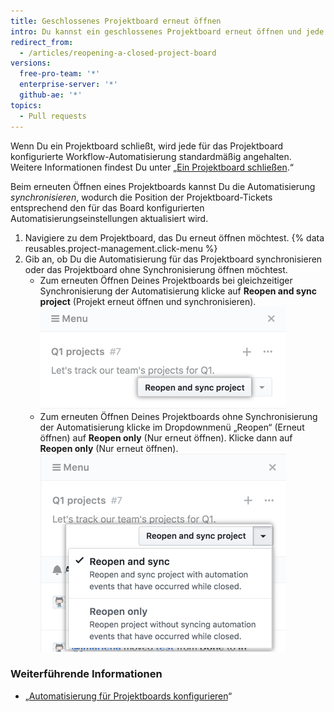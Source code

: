 ```yaml
---
title: Geschlossenes Projektboard erneut öffnen
intro: Du kannst ein geschlossenes Projektboard erneut öffnen und jede für das Projektboard konfigurierte Workflow-Automatisierung erneut starten.
redirect_from:
  - /articles/reopening-a-closed-project-board
versions:
  free-pro-team: '*'
  enterprise-server: '*'
  github-ae: '*'
topics:
  - Pull requests
---
```


Wenn Du ein Projektboard schließt, wird jede für das Projektboard konfigurierte Workflow-Automatisierung standardmäßig angehalten. Weitere Informationen findest Du unter „[Ein Projektboard schließen](/articles/closing-a-project-board).“

Beim erneuten Öffnen eines Projektboards kannst Du die Automatisierung *synchronisieren*, wodurch die Position der Projektboard-Tickets entsprechend den für das Board konfigurierten Automatisierungseinstellungen aktualisiert wird.

1. Navigiere zu dem Projektboard, das Du erneut öffnen möchtest.
{% data reusables.project-management.click-menu %}
3. Gib an, ob Du die Automatisierung für das Projektboard synchronisieren oder das Projektboard ohne Synchronisierung öffnen möchtest.
    - Zum erneuten Öffnen Deines Projektboards bei gleichzeitiger Synchronisierung der Automatisierung klicke auf **Reopen and sync project** (Projekt erneut öffnen und synchronisieren). ![Schaltfläche für die Auswahl "Reopen and resync project" (Projekt erneut öffnen und synchronisieren)](/assets/images/help/projects/reopen-and-sync-project.png)
    - Zum erneuten Öffnen Deines Projektboards ohne Synchronisierung der Automatisierung klicke im Dropdownmenü „Reopen“ (Erneut öffnen) auf **Reopen only** (Nur erneut öffnen). Klicke dann auf **Reopen only** (Nur erneut öffnen). ![Dropdownmenü „Reopen closed project board" (Erneutes Öffnen eines geschlossenen Projektboards)](/assets/images/help/projects/reopen-closed-project-board-drop-down-menu.png)

### Weiterführende Informationen

- „[Automatisierung für Projektboards konfigurieren](/articles/configuring-automation-for-project-boards)“
